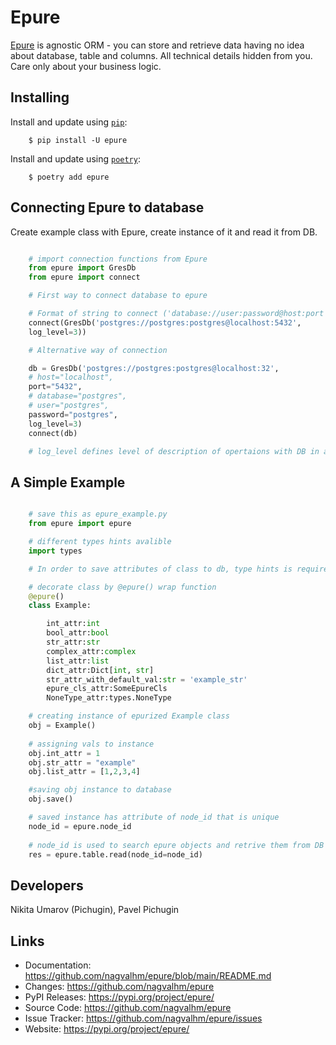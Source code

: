 Epure
=====

<a href="https://github.com/nagvalhm/epure">Epure</a> is agnostic ORM - you can store and retrieve data having no idea about database, table and columns. 
All technical details hidden from you. Care only about your business logic.


Installing
----------

Install and update using <a href="https://pip.pypa.io/en/stable/getting-started/">`pip`</a>:

```
    $ pip install -U epure
```

Install and update using <a href="https://python-poetry.org/docs/">`poetry`</a>:

```
    $ poetry add epure
```


Connecting Epure to database
----------

Create example class with Epure, create instance of it and read it from DB.

```python

    # import connection functions from Epure
    from epure import GresDb
    from epure import connect

    # First way to connect database to epure

    # Format of string to connect ('database://user:password@host:port')
    connect(GresDb('postgres://postgres:postgres@localhost:5432',
    log_level=3))

    # Alternative way of connection

    db = GresDb('postgres://postgres:postgres@localhost:32', 
    # host="localhost", 
    port="5432", 
    # database="postgres", 
    # user="postgres", 
    password="postgres",
    log_level=3)
    connect(db)

    # log_level defines level of description of opertaions with DB in auto-generated file epure_db.log

```


A Simple Example
----------------

```python

    # save this as epure_example.py
    from epure import epure

    # different types hints avalible
    import types

    # In order to save attributes of class to db, type hints is required!

    # decorate class by @epure() wrap function
    @epure()
    class Example:

        int_attr:int
        bool_attr:bool
        str_attr:str
        complex_attr:complex
        list_attr:list
        dict_attr:Dict[int, str]
        str_attr_with_default_val:str = 'example_str'
        epure_cls_attr:SomeEpureCls
        NoneType_attr:types.NoneType

    # creating instance of epurized Example class
    obj = Example()
    
    # assigning vals to instance
    obj.int_attr = 1
    obj.str_attr = "example"
    obj.list_attr = [1,2,3,4]

    #saving obj instance to database
    obj.save()

    # saved instance has attribute of node_id that is unique
    node_id = epure.node_id 
    
    # node_id is used to search epure objects and retrive them from DB via read() method
    res = epure.table.read(node_id=node_id)

```

Developers
-----
Nikita Umarov (Pichugin), 
Pavel Pichugin


Links
-----

-   Documentation: https://github.com/nagvalhm/epure/blob/main/README.md
-   Changes: https://github.com/nagvalhm/epure
-   PyPI Releases: https://pypi.org/project/epure/
-   Source Code: https://github.com/nagvalhm/epure
-   Issue Tracker: https://github.com/nagvalhm/epure/issues
-   Website: https://pypi.org/project/epure/